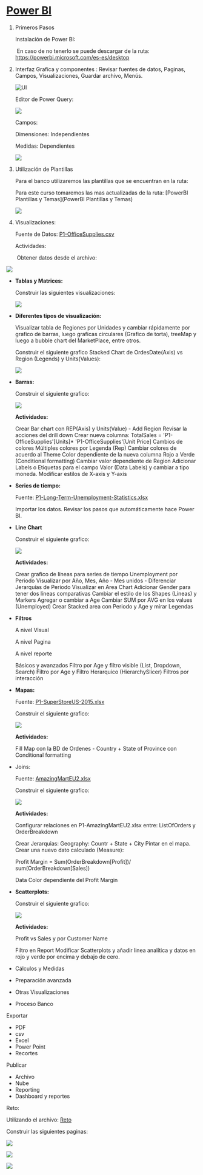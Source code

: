 # <u>**Power BI**</u>

1. Primeros Pasos

   Instalación de Power BI:

   ​	En caso de no tenerlo se puede descargar de la ruta: https://powerbi.microsoft.com/es-es/desktop

2. Interfaz Grafica y componentes : Revisar fuentes de datos, Paginas, Campos, Visualizaciones, Guardar archivo, Menús.

   ![UI](Images/UI.PNG)

   Editor de Power Query:

   ![](Images/PowerQueryEditor.PNG)

   

   Campos: 

   Dimensiones: Independientes 

   Medidas: Dependientes

   ![](Images/Campos.PNG)

3. Utilización de Plantillas

   Para el banco utilizaremos las plantillas que se encuentran en la ruta: <Ruta Oficial Banco>

   Para este curso tomaremos las mas actualizadas de la ruta: [PowerBI Plantillas y Temas](PowerBI Plantillas y Temas)

   ![](Images/Plantilla.PNG)





4. Visualizaciones: 

   Fuente de Datos:  [P1-OfficeSupplies.csv](Datos/P1-OfficeSupplies.csv)

   Actividades:

   ​	Obtener datos desde el archivo:

![](Images/GetData.PNG)

- **Tablas y Matrices:**

  Construir las siguientes visualizaciones:

  ![](Images/TablasMatrices.PNG)

  

- **Diferentes tipos de visualización:**

  Visualizar tabla de Regiones por Unidades y cambiar rápidamente por grafico de barras, luego graficas circulares (Grafico de torta), treeMap y luego a bubble chart  del MarketPlace, entre otros.

  Construir el siguiente grafico Stacked Chart de OrdesDate(Axis) vs Region (Legends) y Units(Values): 

  ![](Images/GraficoApilado.PNG)




- **Barras:**

  Construir el siguiente grafico:

  ![](Images/Barras.PNG)

  **Actividades:**

  Crear Bar chart con REP(Axis) y Units(Value) - Add Region
  Revisar la acciones del drill down 
  Crear nueva columna: TotalSales = 'P1-OfficeSupplies'[Units]* 'P1-OfficeSupplies'[Unit Price]
  Cambios de colores
  Múltiples colores por Legenda (Rep)
  Cambiar colores de acuerdo al Theme
  Color dependiente de la nueva columna Rojo a Verde (Conditional formatting)
  Cambiar valor dependiente de Region
  Adicionar Labels o Etiquetas para el campo Valor (Data Labels) y cambiar a tipo moneda.
  Modificar estilos de X-axis y Y-axis

  

* **Series de tiempo:**

  Fuente:  [P1-Long-Term-Unemployment-Statistics.xlsx](Datos/P1-Long-Term-Unemployment-Statistics.xlsx)

  Importar los datos. Revisar los pasos que automáticamente hace Power BI.

* **Line Chart**

  Construir el siguiente grafico:

  ![](Images/SeriesTiempo.PNG)

  **Actividades:** 

  Crear grafico de líneas para series de tiempo Unemployment por Periodo 
  Visualizar por Año, Mes, Año - Mes unidos - Diferenciar Jerarquías de Periodo
  Visualizar en Area Chart
  Adicionar Gender para tener dos líneas comparativas
  Cambiar el estilo de los Shapes (Líneas) y Markers
  Agregar o cambiar a Age
  Cambiar SUM por AVG en los values (Unemployed)
  Crear Stacked area con Periodo y Age y mirar Legendas

* **Filtros**

  A nivel Visual

  A nivel Pagina

  A nivel reporte

  Básicos y avanzados
  Filtro por Age y filtro visible (List, Dropdown, Search)
  Filtro por Age y Filtro Herarquico (HierarchySlicer)
  Filtros por interacción

  

* **Mapas:** 

  Fuente: [P1-SuperStoreUS-2015.xlsx
  ](Datos/P1-SuperStoreUS-2015.xlsx
  )

  Construir el siguiente grafico:

  ![](Images/Mapa1.PNG)

  

  **Actividades:** 

  Fill Map con la BD de Ordenes - Country + State of Province con Conditional formatting 

  

* Joins: 

  Fuente: [AmazingMartEU2.xlsx](Datos/P1-AmazingMartEU2.xlsx)

  Construir el siguiente grafico:

  ![](Images/Mapa2.PNG)

  **Actividades:**

  Configurar relaciones en P1-AmazingMartEU2.xlsx entre: ListOfOrders y OrderBreakdown

  Crear Jerarquias: Geography: Countr + State + City
  Pintar en el mapa.
  Crear una nuevo dato calculado (Measure):

   Profit Margin = Sum(OrderBreakdown[Profit])/ sum(OrderBreakdown[Sales]) 

  Data Color dependiente del Profit Margin

  

* **Scatterplots:** 

  Construir el siguiente grafico:

  ![](Images/Scatter.PNG)

  **Actividades:**

  Profit vs Sales y por Customer Name

  Filtro en Report 
  Modificar Scatterplots y añadir linea analítica y datos en rojo y verde por encima y debajo de cero. 



- Cálculos y Medidas

- Preparación avanzada
- Otras Visualizaciones
- Proceso Banco


Exportar
- PDF
- csv
- Excel
- Power Point
- Recortes

Publicar 
- Archivo
- Nube
- Reporting
- Dashboard y reportes



Reto: 

Utilizando el archivo: [Reto](Archivo/Reto.pbix)

Construir las siguientes paginas: 

![](Images/MarketAnalysis.PNG)



![](Images/Productor.PNG)

![](Images/Analysis.PNG)